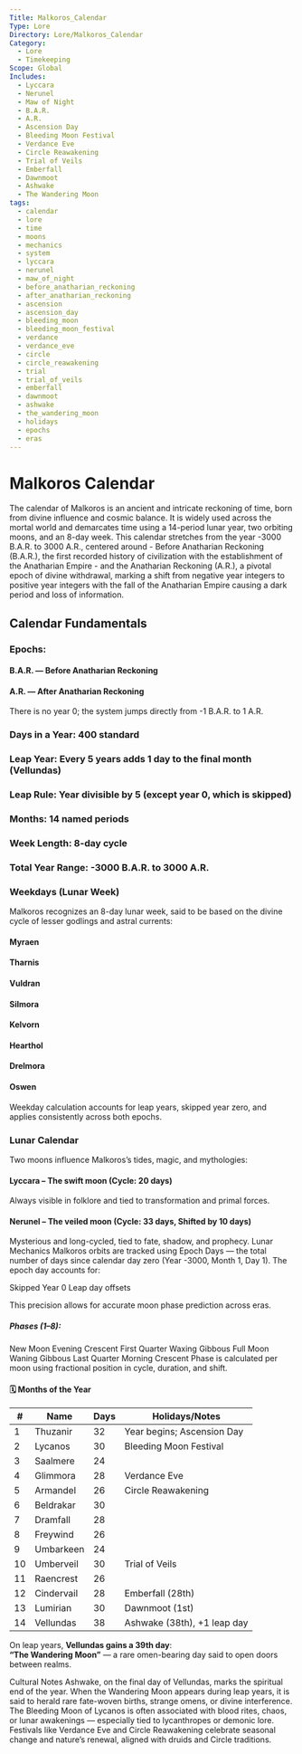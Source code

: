```yaml
---
Title: Malkoros_Calendar
Type: Lore
Directory: Lore/Malkoros_Calendar
Category:
  - Lore
  - Timekeeping
Scope: Global
Includes:
  - Lyccara
  - Nerunel
  - Maw of Night
  - B.A.R.
  - A.R.
  - Ascension Day
  - Bleeding Moon Festival
  - Verdance Eve
  - Circle Reawakening
  - Trial of Veils
  - Emberfall
  - Dawnmoot
  - Ashwake
  - The Wandering Moon
tags:
  - calendar
  - lore
  - time
  - moons
  - mechanics
  - system
  - lyccara
  - nerunel
  - maw_of_night
  - before_anatharian_reckoning
  - after_anatharian_reckoning
  - ascension
  - ascension_day
  - bleeding_moon
  - bleeding_moon_festival
  - verdance
  - verdance_eve
  - circle
  - circle_reawakening
  - trial
  - trial_of_veils
  - emberfall
  - dawnmoot
  - ashwake
  - the_wandering_moon
  - holidays
  - epochs
  - eras
---
```



# Malkoros Calendar

The calendar of Malkoros is an ancient and intricate reckoning of time, born from divine influence and cosmic balance. It is widely used across the mortal world and demarcates time using a 14-period lunar year, two orbiting moons, and an 8-day week. This calendar stretches from the year -3000 B.A.R. to 3000 A.R., centered around - Before Anatharian Reckoning (B.A.R.), the first recorded history of civilization with the establishment of the Anatharian Empire - and the Anatharian Reckoning (A.R.), a pivotal epoch of divine withdrawal, marking a shift from negative year integers to positive year integers with the fall of the Anatharian Empire causing a dark period and loss of information.
## Calendar Fundamentals
### Epochs:
#### B.A.R. — Before Anatharian Reckoning
#### A.R. — After Anatharian Reckoning
There is no year 0; the system jumps directly from -1 B.A.R. to 1 A.R.
### Days in a Year: 400 standard
### Leap Year: Every 5 years adds 1 day to the final month (Vellundas)
### Leap Rule: Year divisible by 5 (except year 0, which is skipped)
### Months: 14 named periods
### Week Length: 8-day cycle
### Total Year Range: -3000 B.A.R. to 3000 A.R.
### Weekdays (Lunar Week)
Malkoros recognizes an 8-day lunar week, said to be based on the divine cycle of lesser godlings and astral currents:
#### Myraen
#### Tharnis
#### Vuldran
#### Silmora
#### Kelvorn
#### Hearthol
#### Drelmora
#### Oswen
Weekday calculation accounts for leap years, skipped year zero, and applies consistently across both epochs.


### Lunar Calendar
Two moons influence Malkoros’s tides, magic, and mythologies:
#### Lyccara – The swift moon (Cycle: 20 days)
 Always visible in folklore and tied to transformation and primal forces.
#### Nerunel – The veiled moon (Cycle: 33 days, Shifted by 10 days)
 Mysterious and long-cycled, tied to fate, shadow, and prophecy.
Lunar Mechanics
Malkoros orbits are tracked using Epoch Days — the total number of days since calendar day zero (Year -3000, Month 1, Day 1). The epoch day accounts for:

Skipped Year 0
Leap day offsets

This precision allows for accurate moon phase prediction across eras.
##### Phases (1–8):
New Moon
Evening Crescent
First Quarter
Waxing Gibbous
Full Moon
Waning Gibbous
Last Quarter
Morning Crescent
Phase is calculated per moon using fractional position in cycle, duration, and shift.

#### 🗓️ Months of the Year

| #   | Name       | Days | Holidays/Notes              |
| --- | ---------- | ---- | --------------------------- |
| 1   | Thuzanir   | 32   | Year begins; Ascension Day  |
| 2   | Lycanos    | 30   | Bleeding Moon Festival      |
| 3   | Saalmere   | 24   |                             |
| 4   | Glimmora   | 28   | Verdance Eve                |
| 5   | Armandel   | 26   | Circle Reawakening          |
| 6   | Beldrakar  | 30   |                             |
| 7   | Dramfall   | 28   |                             |
| 8   | Freywind   | 26   |                             |
| 9   | Umbarkeen  | 24   |                             |
| 10  | Umberveil  | 30   | Trial of Veils              |
| 11  | Raencrest  | 26   |                             |
| 12  | Cindervail | 28   | Emberfall (28th)            |
| 13  | Lumirian   | 30   | Dawnmoot (1st)              |
| 14  | Vellundas  | 38   | Ashwake (38th), +1 leap day |

On leap years, **Vellundas gains a 39th day**:  
**“The Wandering Moon”** — a rare omen-bearing day said to open doors between realms.

Cultural Notes
Ashwake, on the final day of Vellundas, marks the spiritual end of the year. When the Wandering Moon appears during leap years, it is said to herald rare fate-woven births, strange omens, or divine interference.
The Bleeding Moon of Lycanos is often associated with blood rites, chaos, or lunar awakenings — especially tied to lycanthropes or demonic lore.
Festivals like Verdance Eve and Circle Reawakening celebrate seasonal change and nature’s renewal, aligned with druids and Circle traditions.